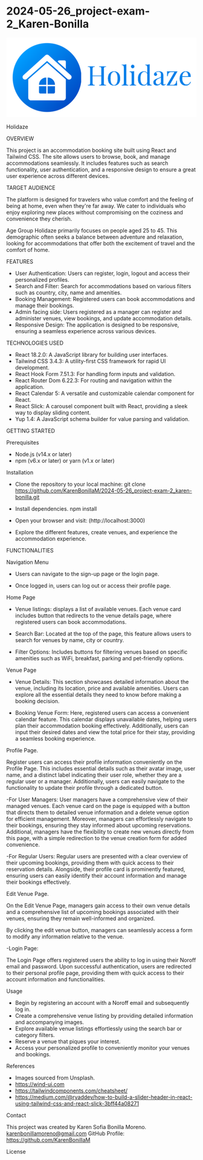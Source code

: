 # 2024-05-26_project-exam-2_Karen-Bonilla

![image](./src/images/logo.png)

Holidaze

OVERVIEW

This project is an accommodation booking site built using React and Tailwind CSS. The site allows users to browse, book, and manage accommodations seamlessly. It includes features such as search functionality, user authentication, and a responsive design to ensure a great user experience across different devices.

TARGET AUDIENCE

The platform is designed for travelers who value comfort and the feeling of being at home, even when they're far away. We cater to individuals who enjoy exploring new places without compromising on the coziness and convenience they cherish.

Age Group
Holidaze primarily focuses on people aged 25 to 45. This demographic often seeks a balance between adventure and relaxation, looking for accommodations that offer both the excitement of travel and the comfort of home.

FEATURES

- User Authentication: Users can register, login, logout and access their personalized profiles.
- Search and Filter: Search for accommodations based on various filters such as country, city, name and amenities.
- Booking Management: Registered users can book accommodations and manage their bookings.
- Admin facing side: Users registered as a manager can register and administer venues, view bookings, and update accommodation details.
- Responsive Design: The application is designed to be responsive, ensuring a seamless experience across various devices.

TECHNOLOGIES USED

- React 18.2.0: A JavaScript library for building user interfaces.
- Tailwind CSS 3.4.3: A utility-first CSS framework for rapid UI development.
- React Hook Form 7.51.3: For handling form inputs and validation.
- React Router Dom 6.22.3: For routing and navigation within the application.
- React Calendar 5: A versatile and customizable calendar component for React.
- React Slick: A carousel component built with React, providing a sleek way to display sliding content.
- Yup 1.4: A JavaScript schema builder for value parsing and validation.

GETTING STARTED

Prerequisites

- Node.js (v14.x or later)
- npm (v6.x or later) or yarn (v1.x or later)

Installation

- Clone the repository to your local machine:
  git clone https://github.com/KarenBonillaM/2024-05-26_project-exam-2_karen-bonilla.git

- Install dependencies.
  npm install

- Open your browser and visit:
  (http://localhost:3000)

- Explore the different features, create venues, and experience the accommodation experience.

FUNCTIONALITIES

Navigation Menu

- Users can navigate to the sign-up page or the login page.

- Once logged in, users can log out or access their profile page.

Home Page

- Venue listings: displays a list of available venues. Each venue card includes button that redirects to the venue details page, where registered users can book accommodations.

- Search Bar: Located at the top of the page, this feature allows users to search for venues by name, city or country.

- Filter Options: Includes buttons for filtering venues based on specific amenities such as WiFi, breakfast, parking and pet-friendly options.

Venue Page

- Venue Details: This section showcases detailed information about the venue, including its location, price and available amenities. Users can explore all the essential details they need to know before making a booking decision.

- Booking Venue Form: Here, registered users can access a convenient calendar feature. This calendar displays unavailable dates, helping users plan their accommodation booking effectively. Additionally, users can input their desired dates and view the total price for their stay, providing a seamless booking experience.

Profile Page.

Register users can access their profile information conveniently on the Profile Page. This includes essential details such as their avatar image, user name, and a distinct label indicating their user role, whether they are a regular user or a manager. Additionally, users can easily navigate to the functionality to update their profile through a dedicated button.

-For User Managers: User managers have a comprehensive view of their managed venues. Each venue card on the page is equipped with a button that directs them to detailed venue information and a delete venue option for efficient management. Moreover, managers can effortlessly navigate to their bookings, ensuring they stay informed about upcoming reservations. Additional, managers have the flexibility to create new venues directly from this page, with a simple redirection to the venue creation form for added convenience.

-For Regular Users: Regular users are presented with a clear overview of their upcoming bookings, providing them with quick access to their reservation details. Alongside, their profile card is prominently featured, ensuring users can easily identify their account information and manage their bookings effectively.

Edit Venue Page.

On the Edit Venue Page, managers gain access to their own venue details and a comprehensive list of upcoming bookings associated with their venues, ensuring they remain well-informed and organized.

By clicking the edit venue button, managers can seamlessly access a form to modify any information relative to the venue.

-Login Page:

The Login Page offers registered users the ability to log in using their Noroff email and password. Upon successful authentication, users are redirected to their personal profile page, providing them with quick access to their account information and functionalities.

Usage

- Begin by registering an account with a Noroff email and subsequently log in.
- Create a comprehensive venue listing by providing detailed information and accompanying images.
- Explore available venue listings effortlessly using the search bar or category filters.
- Reserve a venue that piques your interest.
- Access your personalized profile to conveniently monitor your venues and bookings.

References

- Images sourced from Unsplash.
- https://wind-ui.com
- https://tailwindcomponents.com/cheatsheet/
- https://medium.com/@ryaddev/how-to-build-a-slider-header-in-react-using-tailwind-css-and-react-slick-3bff44a08271

Contact

This project was created by Karen Sofia Bonilla Moreno.
karenbonillamoreno@gmail.com
GitHub Profile: https://github.com/KarenBonillaM

License
